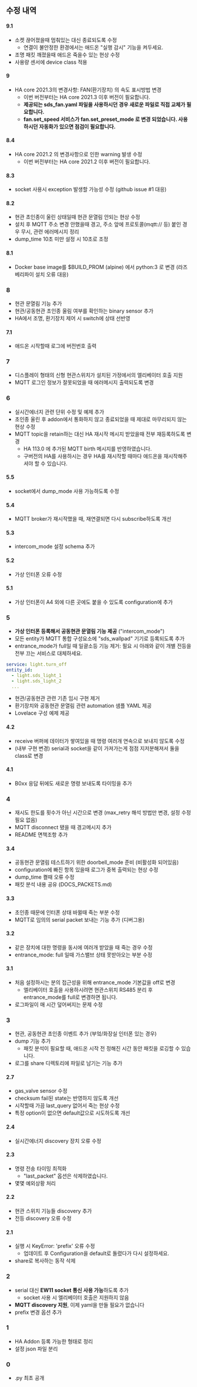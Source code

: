 ## 수정 내역

#### 9.1

* 소켓 끊어졌을때 멈춰있는 대신 종료되도록 수정
    * 연결이 불안정한 환경에서는 애드온 "실행 감시" 기능을 켜두세요.
* 조명 패킷 깨졌을때 애드온 죽을수 있는 현상 수정
* 사용량 센서에 device class 적용

#### 9

* HA core 2021.3의 변경사항: FAN(환기장치) 의 속도 표시방법 변경
    * 이번 버전부터는 HA core 2021.3 이후 버전이 필요합니다.
    * **제공되는 sds\_fan.yaml 파일을 사용하시던 경우 새로운 파일로 직접 교체가 필요합니다.**
    * **fan.set\_speed 서비스가 fan.set\_preset\_mode 로 변경 되었습니다. 사용하시던 자동화가 있으면 점검이 필요합니다.**

#### 8.4

* HA core 2021.2 의 변경사항으로 인한 warning 발생 수정
    * 이번 버전부터는 HA core 2021.2 이후 버전이 필요합니다.

#### 8.3

* socket 사용시 exception 발생할 가능성 수정 (github issue #1 대응)

#### 8.2

* 현관 초인종이 울린 상태일때 현관 문열림 안되는 현상 수정
* 설치 후 MQTT 주소 변경 안했을때 경고, 주소 앞에 프로토콜(mqtt:// 등) 붙인 경우 무시, 관련 에러메시지 정리
* dump\_time 10초 미만 설정 시 10초로 조정

#### 8.1

* Docker base image를 $BUILD\_PROM (alpine) 에서 python:3 로 변경 (라즈베리파이 설치 오류 대응)

### 8

* 현관 문열림 기능 추가
* 현관/공동현관 초인종 울림 여부를 확인하는 binary sensor 추가
* HA에서 조명, 환기장치 제어 시 switch에 상태 선반영

#### 7.1

* 애드온 시작할때 로그에 버전번호 출력

### 7

* 디스플레이 형태의 신형 현관스위치가 설치된 가정에서의 엘리베이터 호출 지원
* MQTT 로그인 정보가 잘못되었을 때 에러메시지 출력되도록 변경

### 6

* 실시간에너지 관련 단위 수정 및 예제 추가
* 초인종 울린 후 addon에서 통화하지 않고 종료되었을 때 제대로 마무리되지 않는 현상 수정
* MQTT topic을 retain하는 대신 HA 재시작 메시지 받았을때 전부 재등록하도록 변경
    * HA 113.0 에 추가된 MQTT birth 메시지를 반영하였습니다.
    * 구버전의 HA를 사용하시는 경우 HA를 재시작할 때마다 애드온을 재시작해주셔야 할 수 있습니다.

#### 5.5

* socket에서 dump\_mode 사용 가능하도록 수정

#### 5.4

* MQTT broker가 재시작했을 때, 재연결되면 다시 subscribe하도록 개선

#### 5.3

* intercom\_mode 설정 schema 추가

#### 5.2

* 가상 인터폰 오류 수정

#### 5.1

* 가상 인터폰이 A4 외에 다른 곳에도 붙을 수 있도록 configuration에 추가

### 5

* **가상 인터폰 등록해서 공동현관 문열림 기능 제공** ("intercom\_mode")
* 모든 entity가 MQTT 통합 구성요소에 "sds\_wallpad" 기기로 등록되도록 추가
* entrance\_mode가 full일 때 일괄소등 기능 제거: 필요 시 아래와 같이 개별 전등을 전부 끄는 서비스로 대체하세요.
```yaml
service: light.turn_off
entity_id:
  - light.sds_light_1
  - light.sds_light_2
  ...
```
* 현관/공동현관 관련 기존 임시 구현 제거
* 환기장치와 공동현관 문열림 관련 automation 샘플 YAML 제공
* Lovelace 구성 예제 제공

#### 4.2

* receive 버퍼에 데이터가 쌓여있을 때 명령 여러개 연속으로 보내지 않도록 수정
* (내부 구현 변경) serial과 socket을 같이 가져가는게 점점 지저분해져서 둘을 class로 변경

#### 4.1

* B0xx 응답 뒤에도 새로운 명령 보내도록 타이밍을 추가

### 4

* 재시도 한도를 횟수가 아닌 시간으로 변경 (max\_retry 해석 방법만 변경, 설정 수정 필요 없음)
* MQTT disconnect 됐을 때 경고메시지 추가
* README 면책조항 추가

#### 3.4

* 공동현관 문열림 테스트하기 위한 doorbell\_mode 준비 (비활성화 되어있음)
* configuration에 빠진 항목 있을때 로그가 중복 출력되는 현상 수정
* dump\_time 켤때 오류 수정
* 패킷 분석 내용 공유 (DOCS\_PACKETS.md)

#### 3.3

* 초인종 때문에 인터폰 상태 바뀔때 죽는 부분 수정
* MQTT로 임의의 serial packet 보내는 기능 추가 (디버그용)

#### 3.2

* 같은 장치에 대한 명령을 동시에 여러개 받았을 때 죽는 경우 수정
* entrance\_mode: full 일때 가스밸브 상태 못받아오는 부분 수정

#### 3.1

* 처음 설정하시는 분의 접근성을 위해 entrance\_mode 기본값을 off로 변경
    * 엘리베이터 호출을 사용하시려면 현관스위치 RS485 분리 후 entrance\_mode를 full로 변경하면 됩니다.
* 로그파일이 매 시간 덮어써지는 문제 수정

### 3

* 현관, 공동현관 초인종 이벤트 추가 (부엌/화장실 인터폰 있는 경우)
* dump 기능 추가
    * 패킷 분석이 필요할 때, 애드온 시작 전 정해진 시간 동안 패킷을 로깅할 수 있습니다.
* 로그를 share 디렉토리에 파일로 남기는 기능 추가

#### 2.7

* gas\_valve sensor 수정
* checksum fail된 state는 반영하지 않도록 개선
* 시작할때 가끔 last\_query 없어서 죽는 현상 수정
* 특정 option이 없으면 default값으로 시도하도록 개선

#### 2.4

* 실시간에너지 discovery 장치 오류 수정

#### 2.3

* 명령 전송 타이밍 최적화
    * "last\_packet" 옵션은 삭제하였습니다.
* 몇몇 예외상황 처리

#### 2.2

* 현관 스위치 기능들 discovery 추가
* 전등 discovery 오류 수정

#### 2.1

* 실행 시 KeyError: 'prefix' 오류 수정
    * 업데이트 후 Configuration을 default로 돌렸다가 다시 설정하세요.
* share로 복사하는 동작 삭제

### 2

* serial 대신 **EW11 socket 통신 사용 가능**하도록 추가
    * socket 사용 시 엘리베이터 호출은 지원하지 않음
* **MQTT discovery 지원**, 이제 yaml을 만들 필요가 없습니다
* prefix 변경 옵션 추가

### 1

* HA Addon 등록 가능한 형태로 정리
* 설정 json 파일 분리

### 0

* .py 최초 공개
